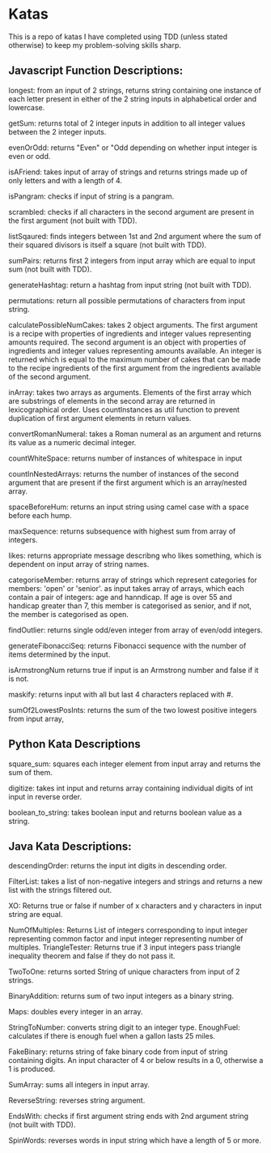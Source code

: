 # Katas
This is a repo of katas I have completed using TDD (unless stated otherwise) to keep my problem-solving skills sharp. 



## Javascript Function Descriptions:
longest: from an input of 2 strings, returns string containing one instance of each letter present in either of the 2 string inputs in alphabetical order and lowercase.

getSum: returns total of 2 integer inputs in addition to all integer values between the 2 integer inputs.

evenOrOdd: returns "Even" or "Odd depending on whether input integer is even or odd. 

isAFriend: takes input of array of strings and returns strings made up of only letters and with a length of 4. 

isPangram: checks if input of string is a pangram.

scrambled: checks if all characters in the second argument are present in the first argument (not built with TDD). 

listSqaured: finds integers between 1st and 2nd argument where the sum of their squared divisors is itself a square (not built with TDD). 

sumPairs: returns first 2 integers from input array which are equal to input sum (not built with TDD). 

generateHashtag: return a hashtag from input string (not built with TDD).

permutations: return all possible permutations of characters from input string. 

calculatePossibleNumCakes: takes 2 object arguments. The first argument is a recipe with properties of ingredients and integer values representing amounts required. The second argument is an object with properties of ingredients and integer values representing amounts available. An integer is returned which is equal to the  maximum number of cakes that can be made to the recipe ingredients of the first argument from the ingredients available of the second argument.

inArray: takes two arrays as arguments. Elements of the first array which are substrings of elements in the second array are returned in lexicographical order. Uses countInstances as util function to prevent duplication of first argument elements in return values. 

convertRomanNumeral: takes a Roman numeral as an argument and returns its value as a numeric decimal integer.

countWhiteSpace: returns number of instances of whitespace in input 

countInNestedArrays: returns the number of instances of the second argument that are present if the first argument which is an array/nested array.
 
spaceBeforeHum:  returns an input string using camel case with a space before each hump. 

maxSequence: returns subsequence with highest sum from array of integers.

likes: returns appropriate message describng who likes something, which is dependent on input array of string names. 

categoriseMember: returns array of strings which represent categories for members: 'open' or 'senior'. as input takes array of arrays, which each contain a pair of integers: age and hanndicap. If age is over 55 and handicap greater than 7, this member is categorised as senior, and if not, the member is categorised as open. 

findOutlier: returns single odd/even integer from array of even/odd integers.

generateFibonacciSeq: returns Fibonacci sequence with the number of items determined by the input. 

isArmstrongNum returns true if input is an Armstrong number and false if it is not.

maskify: returns input with all but last 4 characters replaced with #.

sumOf2LowestPosInts: returns the sum of the two lowest positive integers from input array,

## Python Kata Descriptions

square_sum: squares each integer element from input array and returns the sum of them.  

digitize: takes int input and returns array containing individual digits of int input in reverse order.

boolean_to_string: takes boolean input and returns boolean value as a string.

## Java Kata Descriptions:

descendingOrder: returns the input int digits in descending order. 

FilterList: takes a list of non-negative integers and strings and returns a new list with the strings filtered out.

XO: Returns true or false if number of x characters and y characters in input string are equal.

NumOfMultiples: Returns List of integers corresponding to input integer representing common factor and input integer representing number of multiples.
TriangleTester: Returns true if 3 input integers pass triangle inequality theorem and false if they do not pass it. 

TwoToOne: returns sorted String of unique characters from input of 2 strings. 

BinaryAddition: returns sum of two input integers as a binary string. 

Maps: doubles every integer in an array.

StringToNumber: converts string digit to an integer type. 
EnoughFuel: calculates if there is enough fuel when a gallon lasts 25 miles.

FakeBinary: returns string of fake binary code from input of string containing digits. An input character of 4 or below results in a 0, otherwise a 1 is produced.

SumArray: sums all integers in input array. 

ReverseString: reverses string argument. 

EndsWith: checks if first argument string ends with 2nd argument string (not built with TDD). 

SpinWords: reverses words in input string which have a length of 5 or more. 